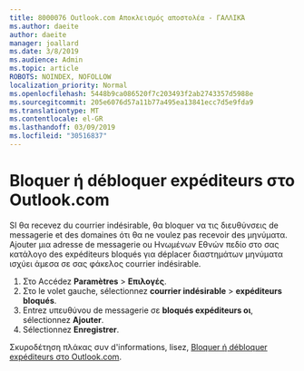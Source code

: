 ```yaml
---
title: 8000076 Outlook.com Αποκλεισμός αποστολέα - ΓΑΛΛΙΚΆ
ms.author: daeite
author: daeite
manager: joallard
ms.date: 3/8/2019
ms.audience: Admin
ms.topic: article
ROBOTS: NOINDEX, NOFOLLOW
localization_priority: Normal
ms.openlocfilehash: 5448b9ca086520f7c203493f2ab2743357d5988e
ms.sourcegitcommit: 205e6076d57a11b77a495ea13841ecc7d5e9fda9
ms.translationtype: MT
ms.contentlocale: el-GR
ms.lasthandoff: 03/09/2019
ms.locfileid: "30516837"
---
```

# <a name="bloquer-ou-dbloquer-expditeurs-dans-outlookcom"></a>Bloquer ή débloquer expéditeurs στο Outlook.com

SI θα recevez du courrier indésirable, θα bloquer να τις διευθύνσεις de messagerie et des domaines ότι θα ne voulez pas recevoir des μηνύματα. Ajouter μια adresse de messagerie ou Ηνωμένων Εθνών πεδίο στο σας κατάλογο des expéditeurs bloqués για déplacer διαστημάτων μηνύματα ισχύει άμεσα σε σας φάκελος courrier indésirable.

1. Στο Accédez **Paramètres** > **Επιλογές**.
2. Στο le volet gauche, sélectionnez **courrier indésirable** > **expéditeurs bloqués**.
3. Entrez υπευθύνου de messagerie σε **bloqués expéditeurs οι**, sélectionnez **Ajouter**.
4. Sélectionnez **Enregistrer**.

Σκυροδέτηση πλάκας συν d'informations, lisez, [Bloquer ή débloquer expéditeurs στο Outlook.com](https://support.office.com/fr-fr/article/bloquer-ou-débloquer-expéditeurs-dans-outlook-com-afba1c94-77bb-4f50-8b85-057cf52f4d5e?ui=fr-FR&rs=fr-FR&ad=FR).